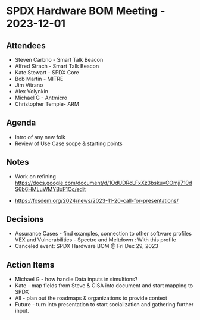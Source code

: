 # SPDX Hardware BOM Meeting - 2023-12-01

## Attendees
* Steven Carbno - Smart Talk Beacon
* Alfred Strach - Smart Talk Beacon
* Kate Stewart - SPDX Core
* Bob Martin - MITRE
* Jim Vitrano  
* Alex Volynkin
* Michael G - Antmicro
* Christopher Temple- ARM

## Agenda
* Intro of any new folk
* Review of Use Case scope & starting points

## Notes
  * Work on refining https://docs.google.com/document/d/1OdUDRcLFxXz3bskuvCOmji710dS6b6HMLuWMYBoF1Cc/edit
  
*  https://fosdem.org/2024/news/2023-11-20-call-for-presentations/
  
## Decisions
* Assurance Cases - find examples, connection to other software profiles
VEX and Vulnerabilities  - Spectre and Meltdown :  With this profile 
* Canceled event: SPDX Hardware BOM @ Fri Dec 29, 2023

## Action Items 
* Michael G - how handle Data inputs in simultions?
* Kate - map fields from Steve & CISA into document and start mapping to SPDX
* All - plan out the roadmaps & organizations to provide context
* Future - turn into presentation to start socialization and gathering further input.
